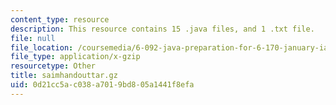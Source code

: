```yaml
---
content_type: resource
description: This resource contains 15 .java files, and 1 .txt file.
file: null
file_location: /coursemedia/6-092-java-preparation-for-6-170-january-iap-2006/0d21cc5ac038a7019bd805a1441f8efa_saimhandouttar.gz
file_type: application/x-gzip
resourcetype: Other
title: saimhandouttar.gz
uid: 0d21cc5a-c038-a701-9bd8-05a1441f8efa
---
```


